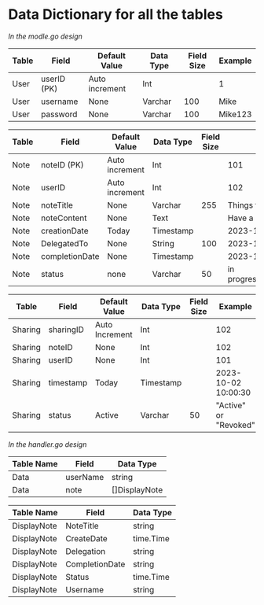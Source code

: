 # Data Dictionary for all the tables
*In the modle.go design*

| Table    | Field             | Default Value  | Data Type   | Field Size  | Example                          |
|----------|-------------------|----------------|-------------|-------------|----------------------------------|
| User     | userID (PK)       | Auto increment | Int         |             | 1                                |
| User     | username          | None           | Varchar     | 100         | Mike                             |
| User     | password          | None           | Varchar     | 100         | Mike123                          |

| Table    | Field             | Default Value  | Data Type   | Field Size  | Example                                    |
|----------|-------------------|----------------|-------------|-------------|--------------------------------------------|
| Note     | noteID (PK)        | Auto increment | Int         |             | 101                                       |
| Note     | userID             | Auto increment | Int         |             | 102                                       |
| Note     | noteTitle          | None           | Varchar     | 255         | Things to do                              |
| Note     | noteContent        | None           | Text        |             | Have a coffee in the morning              |
| Note     | creationDate       | Today          | Timestamp   |             | 2023-10-02 10:00:30                       |
| Note     | DelegatedTo        | None           | String      | 100         | 2023-10-02 10:00:30                       |
| Note     | completionDate     | None           | Timestamp   |             | 2023-10-02 10:00:30                       |
| Note     | status             | none           | Varchar     | 50          | in progress/completed/cancelled/delegated |


| Table    | Field              | Default Value  | Data Type   | Field Size  | Example                         |
|----------|--------------------|----------------|-------------|-------------|---------------------------------|
| Sharing  | sharingID          | Auto Increment | Int         |             | 102                             |
| Sharing  | noteID             | None           | Int         |             | 102                             |
| Sharing  | userID             | None           | Int         |             | 101                             |
| Sharing  | timestamp          | Today          | Timestamp   |             | 2023-10-02 10:00:30             |
| Sharing  | status             | Active         | Varchar     | 50          | "Active" or "Revoked"           |


*In the handler.go design*

| Table Name   | Field          | Data Type    | 
|--------------|----------------|--------------|
| Data         | userName       |string        |
| Data         | note           |[]DisplayNote |


| Table Name   | Field          | Data Type   |
|--------------|----------------|-------------|
| DisplayNote  | NoteTitle      | string      |
| DisplayNote  | CreateDate     | time.Time   |
| DisplayNote  | Delegation     | string      |
| DisplayNote  | CompletionDate | string      |
| DisplayNote  | Status         | time.Time   |
| DisplayNote  | Username       | string      |